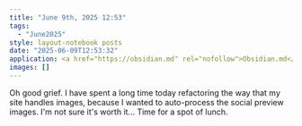 ```yaml
---
title: "June 9th, 2025 12:53"
tags:
  - "June2025"
style: layout-notebook posts
date: "2025-06-09T12:53:32"
application: <a href="https://obsidian.md" rel="nofollow">Obsidian.md</a>
images: []
---
```

Oh good grief. I have spent a long time today refactoring the way that my site handles images, because I wanted to auto-process the social preview images. I'm not sure it's worth it... Time for a spot of lunch.